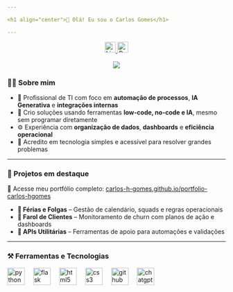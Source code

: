 ```yaml
---

<h1 align="center">👋 Olá! Eu sou o Carlos Gomes</h1>

---
```


<div align="center">
  <a href="https://www.linkedin.com/in/carlos-he-gomes" target="_blank">
    <img src="https://img.shields.io/static/v1?message=LinkedIn&logo=linkedin&label=&color=0077B5&logoColor=white&labelColor=&style=for-the-badge" height="25" alt="LinkedIn Badge"/>
  </a>
  <a href="https://carlos-h-gomes.github.io/portfolio-carlos-hgomes/" target="_blank">
  <img src="https://img.shields.io/badge/🌐 Meu%20Portfólio-0A66C2?style=for-the-badge" height="25" alt="Portfolio Badge"/>
</a>


</div>

<br/>

<div align="center">
  <img src="https://visitor-badge.laobi.icu/badge?page_id=carlos-h-gomes" />
</div>

### 👨‍💻 Sobre mim

- 💼 Profissional de TI com foco em **automação de processos**, **IA Generativa** e **integrações internas**  
- 🧠 Crio soluções usando ferramentas **low-code, no-code e IA**, mesmo sem programar diretamente  
- ⚙️ Experiência com **organização de dados**, **dashboards** e **eficiência operacional**  
- 🚀 Acredito em tecnologia simples e acessível para resolver grandes problemas

---

### 📌 Projetos em destaque

🔗 Acesse meu portfólio completo: [carlos-h-gomes.github.io/portfolio-carlos-hgomes](https://carlos-h-gomes.github.io/portfolio-carlos-hgomes/)

- **📆 Férias e Folgas** – Gestão de calendário, squads e regras operacionais  
- **🚨 Farol de Clientes** – Monitoramento de churn com planos de ação e dashboards  
- **🧰 APIs Utilitárias** – Ferramentas de apoio para automações e validações

---

### ⚒️ Ferramentas e Tecnologias

<div align="left">
  <img src="https://cdn.jsdelivr.net/gh/devicons/devicon/icons/python/python-original.svg" height="40" alt="python" />
  <img width="12" />
  <img src="https://cdn.jsdelivr.net/gh/devicons/devicon/icons/flask/flask-original.svg" height="40" alt="flask" />
  <img width="12" />
  <img src="https://cdn.jsdelivr.net/gh/devicons/devicon/icons/html5/html5-original.svg" height="40" alt="html5" />
  <img width="12" />
  <img src="https://cdn.jsdelivr.net/gh/devicons/devicon/icons/css3/css3-original.svg" height="40" alt="css3" />
  <img width="12" />
  <img src="https://cdn.jsdelivr.net/gh/devicons/devicon/icons/github/github-original.svg" height="40" alt="github" />
  <img width="12" />
  <img src="https://img.icons8.com/color/48/000000/chatgpt.png" height="40" alt="chatgpt" />
</div>


